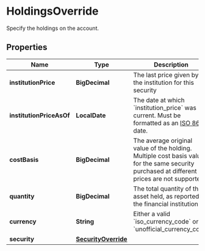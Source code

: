

# HoldingsOverride

Specify the holdings on the account.

## Properties

| Name | Type | Description | Notes |
|------------ | ------------- | ------------- | -------------|
|**institutionPrice** | **BigDecimal** | The last price given by the institution for this security |  |
|**institutionPriceAsOf** | **LocalDate** | The date at which &#x60;institution_price&#x60; was current. Must be formatted as an [ISO 8601](https://wikipedia.org/wiki/ISO_8601) date. |  [optional] |
|**costBasis** | **BigDecimal** | The average original value of the holding. Multiple cost basis values for the same security purchased at different prices are not supported. |  [optional] |
|**quantity** | **BigDecimal** | The total quantity of the asset held, as reported by the financial institution. |  |
|**currency** | **String** | Either a valid &#x60;iso_currency_code&#x60; or &#x60;unofficial_currency_code&#x60; |  |
|**security** | [**SecurityOverride**](SecurityOverride.md) |  |  |



